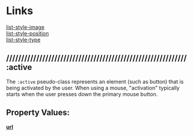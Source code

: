 # Links

[list-style-image](#-list-style-image) <br>
[list-style-position](#-list-style-position) <br>
[list-style-type](#-list-style-type) <br>

## //////////////////////////////////////////////////////////// :active

The `:active` pseudo-class represents an element (such as button) that is being activated by the user. When using a mouse, "activation" typically starts when the user presses down the primary mouse button.

## Property Values:

<ins>**url**</ins>
